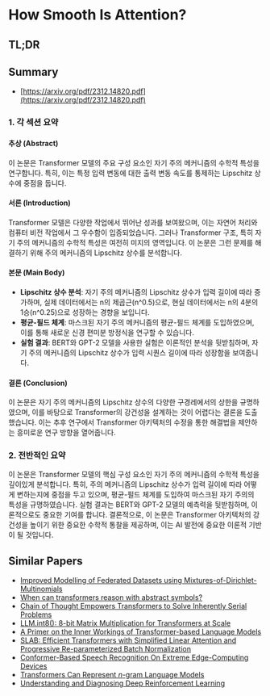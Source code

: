 # How Smooth Is Attention?
## TL;DR
## Summary
- [https://arxiv.org/pdf/2312.14820.pdf](https://arxiv.org/pdf/2312.14820.pdf)

### 1. 각 섹션 요약

#### 추상 (Abstract)
이 논문은 Transformer 모델의 주요 구성 요소인 자기 주의 메커니즘의 수학적 특성을 연구합니다. 특히, 이는 특정 입력 변동에 대한 출력 변동 속도를 통제하는 Lipschitz 상수에 중점을 둡니다.

#### 서론 (Introduction)
Transformer 모델은 다양한 작업에서 뛰어난 성과를 보여왔으며, 이는 자연어 처리와 컴퓨터 비전 작업에서 그 우수함이 입증되었습니다. 그러나 Transformer 구조, 특히 자기 주의 메커니즘의 수학적 특성은 여전히 미지의 영역입니다. 이 논문은 그런 문제를 해결하기 위해 주의 메커니즘의 Lipschitz 상수를 분석합니다.

#### 본문 (Main Body)
- **Lipschitz 상수 분석**: 자기 주의 메커니즘의 Lipschitz 상수가 입력 길이에 따라 증가하며, 실제 데이터에서는 n의 제곱근(n^0.5)으로, 현실 데이터에서는 n의 4분의 1승(n^0.25)으로 성장하는 경향을 보입니다.
- **평균-필드 체계**: 마스크된 자기 주의 메커니즘의 평균-필드 체계를 도입하였으며, 이를 통해 새로운 신경 편미분 방정식을 연구할 수 있습니다.
- **실험 결과**: BERT와 GPT-2 모델을 사용한 실험은 이론적인 분석을 뒷받침하며, 자기 주의 메커니즘의 Lipschitz 상수가 입력 시퀀스 길이에 따라 성장함을 보여줍니다.

#### 결론 (Conclusion)
이 논문은 자기 주의 메커니즘의 Lipschitz 상수의 다양한 구경레에서의 상한을 규명하였으며, 이를 바탕으로 Transformer의 강건성을 설계하는 것이 어렵다는 결론을 도출했습니다. 이는 추후 연구에서 Transformer 아키텍처의 수정을 통한 해결법을 제안하는 흥미로운 연구 방향을 열어줍니다.

### 2. 전반적인 요약

이 논문은 Transformer 모델의 핵심 구성 요소인 자기 주의 메커니즘의 수학적 특성을 깊이있게 분석합니다. 특히, 주의 메커니즘의 Lipschitz 상수가 입력 길이에 따라 어떻게 변하는지에 중점을 두고 있으며, 평균-필드 체계를 도입하여 마스크된 자기 주의의 특성을 규명하였습니다. 실험 결과는 BERT와 GPT-2 모델의 예측력을 뒷받침하며, 이론적으로도 중요한 기여를 합니다. 결론적으로, 이 논문은 Transformer 아키텍처의 강건성을 높이기 위한 중요한 수학적 통찰을 제공하며, 이는 AI 발전에 중요한 이론적 기반이 될 것입니다.

## Similar Papers
- [Improved Modelling of Federated Datasets using Mixtures-of-Dirichlet-Multinomials](2406.02416.md)
- [When can transformers reason with abstract symbols?](2310.09753.md)
- [Chain of Thought Empowers Transformers to Solve Inherently Serial Problems](2402.12875.md)
- [LLM.int8(): 8-bit Matrix Multiplication for Transformers at Scale](2208.07339.md)
- [A Primer on the Inner Workings of Transformer-based Language Models](2405.00208.md)
- [SLAB: Efficient Transformers with Simplified Linear Attention and Progressive Re-parameterized Batch Normalization](2405.11582.md)
- [Conformer-Based Speech Recognition On Extreme Edge-Computing Devices](2312.10359.md)
- [Transformers Can Represent $n$-gram Language Models](2404.14994.md)
- [Understanding and Diagnosing Deep Reinforcement Learning](2406.16979.md)
